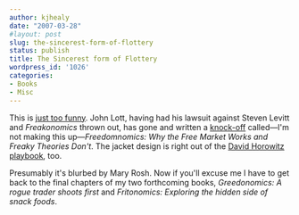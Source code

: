 ```yaml
---
author: kjhealy
date: "2007-03-28"
#layout: post
slug: the-sincerest-form-of-flottery
status: publish
title: The Sincerest form of Flottery
wordpress_id: '1026'
categories:
- Books
- Misc
---
```


This is [just too funny](http://scienceblogs.com/deltoid/2007/03/copycatonomics.php). John Lott, having had his lawsuit against Steven Levitt and *Freakonomics* thrown out, has gone and written a [knock-off](http://www.amazon.com/Freedomnomics-Market-Works-Freaky-Theories/dp/1596985062/ref=sr_1_1/102-1543536-0732120?ie=UTF8&s=books&qid=1175126046&sr=8-1) called—I'm not making this up—*Freedomnomics: Why the Free Market Works and Freaky Theories Don't*. The jacket design is right out of the [David Horowitz playbook](http://crookedtimber.org/2007/03/22/cover-story/), too.

Presumably it's blurbed by Mary Rosh. Now if you'll excuse me I have to get back to the final chapters of my two forthcoming books, *Greedonomics: A rogue trader shoots first* and *Fritonomics: Exploring the hidden side of snack foods*.
